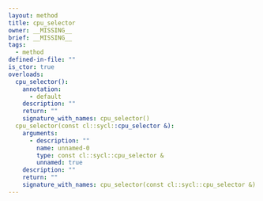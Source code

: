 ```yaml
---
layout: method
title: cpu_selector
owner: __MISSING__
brief: __MISSING__
tags:
  - method
defined-in-file: ""
is_ctor: true
overloads:
  cpu_selector():
    annotation:
      - default
    description: ""
    return: ""
    signature_with_names: cpu_selector()
  cpu_selector(const cl::sycl::cpu_selector &):
    arguments:
      - description: ""
        name: unnamed-0
        type: const cl::sycl::cpu_selector &
        unnamed: true
    description: ""
    return: ""
    signature_with_names: cpu_selector(const cl::sycl::cpu_selector &)
---
```

